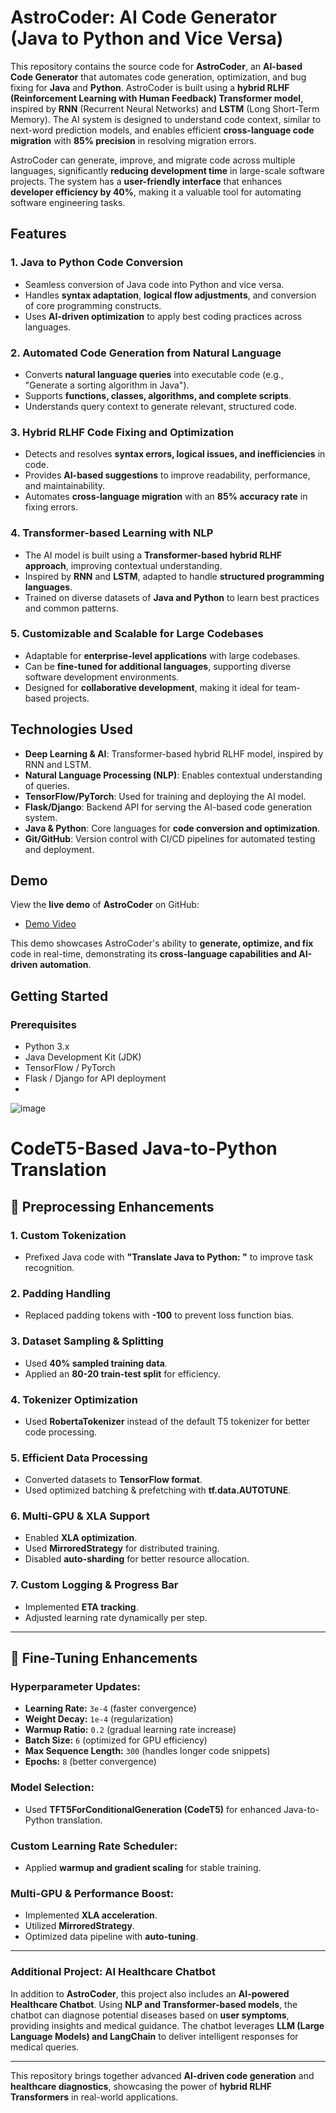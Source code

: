 # AstroCoder: AI Code Generator (Java to Python and Vice Versa)

This repository contains the source code for **AstroCoder**, an **AI-based Code Generator** that automates code generation, optimization, and bug fixing for **Java** and **Python**. AstroCoder is built using a **hybrid RLHF (Reinforcement Learning with Human Feedback) Transformer model**, inspired by **RNN** (Recurrent Neural Networks) and **LSTM** (Long Short-Term Memory). The AI system is designed to understand code context, similar to next-word prediction models, and enables efficient **cross-language code migration** with **85% precision** in resolving migration errors.

AstroCoder can generate, improve, and migrate code across multiple languages, significantly **reducing development time** in large-scale software projects. The system has a **user-friendly interface** that enhances **developer efficiency by 40%**, making it a valuable tool for automating software engineering tasks.

## Features

### 1. **Java to Python Code Conversion**
   - Seamless conversion of Java code into Python and vice versa.
   - Handles **syntax adaptation**, **logical flow adjustments**, and conversion of core programming constructs.
   - Uses **AI-driven optimization** to apply best coding practices across languages.

### 2. **Automated Code Generation from Natural Language**
   - Converts **natural language queries** into executable code (e.g., "Generate a sorting algorithm in Java").
   - Supports **functions, classes, algorithms, and complete scripts**.
   - Understands query context to generate relevant, structured code.

### 3. **Hybrid RLHF Code Fixing and Optimization**
   - Detects and resolves **syntax errors, logical issues, and inefficiencies** in code.
   - Provides **AI-based suggestions** to improve readability, performance, and maintainability.
   - Automates **cross-language migration** with an **85% accuracy rate** in fixing errors.

### 4. **Transformer-based Learning with NLP**
   - The AI model is built using a **Transformer-based hybrid RLHF approach**, improving contextual understanding.
   - Inspired by **RNN** and **LSTM**, adapted to handle **structured programming languages**.
   - Trained on diverse datasets of **Java and Python** to learn best practices and common patterns.

### 5. **Customizable and Scalable for Large Codebases**
   - Adaptable for **enterprise-level applications** with large codebases.
   - Can be **fine-tuned for additional languages**, supporting diverse software development environments.
   - Designed for **collaborative development**, making it ideal for team-based projects.

## Technologies Used

- **Deep Learning & AI**: Transformer-based hybrid RLHF model, inspired by RNN and LSTM.
- **Natural Language Processing (NLP)**: Enables contextual understanding of queries.
- **TensorFlow/PyTorch**: Used for training and deploying the AI model.
- **Flask/Django**: Backend API for serving the AI-based code generation system.
- **Java & Python**: Core languages for **code conversion and optimization**.
- **Git/GitHub**: Version control with CI/CD pipelines for automated testing and deployment.

## Demo

View the **live demo** of **AstroCoder** on GitHub:

- [Demo Video](https://github.com/GunaShankar0213/AI-based-Code-Generator-Java-Python-/blob/main/Demo/Astrocode%20Ai%20(1).mp4)

This demo showcases AstroCoder's ability to **generate, optimize, and fix** code in real-time, demonstrating its **cross-language capabilities and AI-driven automation**.

## Getting Started

### Prerequisites

- Python 3.x
- Java Development Kit (JDK)
- TensorFlow / PyTorch
- Flask / Django for API deployment
- 
![image](https://github.com/user-attachments/assets/0402958d-bea9-4716-8054-593617b5ba3e)

# CodeT5-Based Java-to-Python Translation

## 🔹 Preprocessing Enhancements
### 1. Custom Tokenization
- Prefixed Java code with **"Translate Java to Python: "** to improve task recognition.

### 2. Padding Handling
- Replaced padding tokens with **-100** to prevent loss function bias.

### 3. Dataset Sampling & Splitting
- Used **40% sampled training data**.
- Applied an **80-20 train-test split** for efficiency.

### 4. Tokenizer Optimization
- Used **RobertaTokenizer** instead of the default T5 tokenizer for better code processing.

### 5. Efficient Data Processing
- Converted datasets to **TensorFlow format**.
- Used optimized batching & prefetching with **tf.data.AUTOTUNE**.

### 6. Multi-GPU & XLA Support
- Enabled **XLA optimization**.
- Used **MirroredStrategy** for distributed training.
- Disabled **auto-sharding** for better resource allocation.

### 7. Custom Logging & Progress Bar
- Implemented **ETA tracking**.
- Adjusted learning rate dynamically per step.

---

## 🔹 Fine-Tuning Enhancements
### Hyperparameter Updates:
- **Learning Rate:** `3e-4` (faster convergence)
- **Weight Decay:** `1e-4` (regularization)
- **Warmup Ratio:** `0.2` (gradual learning rate increase)
- **Batch Size:** `6` (optimized for GPU efficiency)
- **Max Sequence Length:** `300` (handles longer code snippets)
- **Epochs:** `8` (better convergence)

### Model Selection:
- Used **TFT5ForConditionalGeneration (CodeT5)** for enhanced Java-to-Python translation.

### Custom Learning Rate Scheduler:
- Applied **warmup and gradient scaling** for stable training.

### Multi-GPU & Performance Boost:
- Implemented **XLA acceleration**.
- Utilized **MirroredStrategy**.
- Optimized data pipeline with **auto-tuning**.

---

### **Additional Project: AI Healthcare Chatbot**

In addition to **AstroCoder**, this project also includes an **AI-powered Healthcare Chatbot**. Using **NLP and Transformer-based models**, the chatbot can diagnose potential diseases based on **user symptoms**, providing insights and medical guidance. The chatbot leverages **LLM (Large Language Models) and LangChain** to deliver intelligent responses for medical queries.

---

This repository brings together advanced **AI-driven code generation** and **healthcare diagnostics**, showcasing the power of **hybrid RLHF Transformers** in real-world applications.
